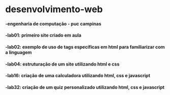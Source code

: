 # desenvolvimento-web
<h4>-engenharia de computação - puc campinas</h4>

<h4>-lab01: primeiro site criado em aula</h4>

<h4>-lab02: exemplo de uso de tags específicas em html para familiarizar com a linguagem</h4>

<h4>-lab04: estruturação de um site utilizando html e css</h4>

<h4>-lab16: criação de uma calculadora utilizando html, css e javascript</h4>

<h4>-lab32: criação de um quiz personalizado utilizando html, css e javascript</h4>
